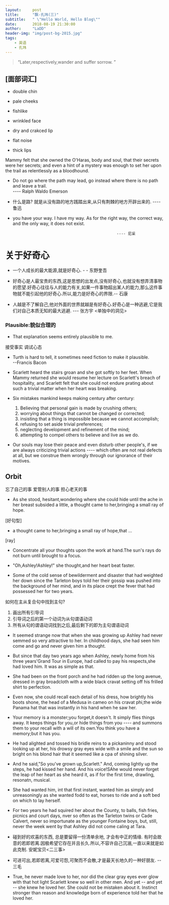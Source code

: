 ```yaml
---
layout:     post
title:      "飘-孔玮(三)"
subtitle:   " \"Hello World, Hello Blog\""
date:       2018-08-19 21:30:00
author:     "LaDD"
header-img: "img/post-bg-2015.jpg"
tags:
    - 英语
    - 孔玮
---
```


> “Later,respectively,wander and suffer sorrow. ”

## [面部词汇]

- double chin 

- pale cheeks

- fishlike

- wrinkled face

- dry and crakced lip

- flat noise

- thick lips



Mammy felt that she owned the O'Haras, body and soul, that their secrets were her secrets; and even a hint of a mystery was enough to set her upon the trail as relentlessly as a bloodhound.

- Do not go where the path may lead, go instead where there is no path and leave a trail.                 
                                                    ---- Ralph Waldo Emerson

- 什么是路? 就是从没有路的地方践踏出来,从只有荆棘的地方开辟出来的.
                                                            ---- 鲁迅

- you have your way. I have my way. As for the right way, the correct way, and the only way, it does not exist. 

                                                    ---- 尼采

# 关于好奇心

- 一个人成长的最大能源,就是好奇心.
                        - - 东野奎吾

- 好奇心是人最宝贵的东西,这是思想的出发点,没有好奇心,也就没有想弄清事物的愿望.好奇心往往与人的能力有关,如果一件事物超出某人的能力,那么这件事物就不能引起他的好奇心.所以,能力是好奇心的界限.-- 石康

- 人越是不了解自己,他对外面的世界就越是有好奇心.好奇心是一种逃避,它是我们对自己本质无知的最大逃避.  --- 张方宇 <单独中的洞见>

### Plausible:貌似合理的

- That explanation seems entirely plausible to me.

 接受事实 调试心态

- Turth is hard to tell, it sometimes need fiction to make it plausible.  
            --Francis Bacon


- Scarlett heard the stairs groan and she got softly to her feet. When Mammy returned she would resume her lecture on Scarlett's breach of hospitality, and Scarlett felt that she could not endure prating about such a trivial matter when her heart was breaking.

- Six mistakes mankind keeps making century after century:
    1. Believing that personal gain is made by crushing others; 
    2. worrying about things that cannot be changed or corrected;
    3. insisting that a thing is impossible because we cannot accomplish;
    4. refusing to set aside trivial preferences;
    5. neglecting development and refinement of the mind;
    6. attempting to compel others to believe and live as we do.
- Our souls may lose their peace and even disturb other people's, if we are always criticizing trivial actions ---- which often are not real defects at all, but we construe them wrongly through our ignorance of their motives.
## Orbit
忘了自己的事
爱管别人的事
担心老天的事

- As she stood, hesitant,wondering where she could hide until the ache in her breast subsided a little, a thought came to her,bringing a small ray of hope.

[好句型]
- a thought came to her,bringing a small ray of hope,that ... 

[ray]

- Concentrate all your thoughts upon the work at hand.The sun's rays do not burn until brought to a focus.

- "Oh,Ashley!Ashley!" she thought,and her heart beat faster.
- Some of the cold sense of bewilderment and disaster that had weighted her down since the Tarleton boys told her their gossip was pushed into the background of her mind, and in its place crept the fever that had possessed her for two years.

如何在主从复合句中找到主句?

1. 画出所有引导词
2. 引导词之后的第一个动词为从句谓语动词
3. 所有从句的谓语动词找到之后,最后剩下的即为主句谓语动词

- It seemed strange now that when she was growing up Ashley had never semmed so very attractive to her. In childhood days, she had seen him come and go and never given him a thought.

- But since that day two years ago when Ashley, newly home from his three years'Grand Tour in Europe, had called to pay his respects,she had loved him. It was as simple as that.

- She had been on the front porch and he had ridden up the long avenue, dressed in gray broadcloth with a wide black cravat setting off his frilled shirt to perfection.

- Even now, she could recall each detail of his dress, how brightly his boots shone, the head of a Medusa in cameo on his cravat phi,the wide Panama hat that was instantly in his hand when he saw her.

- Your memory is a monster;you forget,it doesn't. It simply flies things away. It keeps things for you,or hide things from you ---- and summons them to your recall with a will of its own.You think you have a memory;but it has you.

- He had alighted and tossed his bridle reins to a pickaninny and stood looking up at her, his drowsy gray eyes wide with a smile and the sun so bright on his blond hair that it seemed like a cpa of shining silver.

- And he said,"So you've grown up,Scarlett." And, coming lightly up the steps, he had kissed her hand. And his voice!SAhe would never forget the leap of her heart as she heard it, as if for the first time, drawling, resonatn, musical.

- She had wanted him, int that first instant, wanted him as simply and unreasoningly as she wanted fodd to eat, horses to ride and a soft bed on which to lay herself.

- For two years he had squired her about the County, to balls, fish fries, picnics and court days, nver so often as the Tarleton twins or Cade Calvert, never so importunate as the younger Fontaine boys, but, still, never the week went by that Ashley did not come caling at Tara.

- 碰到好的欢喜的东西, 总是要留得一份清单余地, 才会有中正的情缘. 有时会故意的若即若离.因极希望它存在并且长久.所以,不容许自己沉溺,一直以来就是如此克制. 安妮宝贝<二三事>

- 可进可出,若即若离,可爱可怨,可聚而不会散,才是最天长地久的一种好朋友. -- 三毛

- True, he never made love to her, nor did the clear gray eyes ever glow with that hot light Scarlett knew so well in other men. And yet -- and yet -- she knew he loved her. She could not be mistaken about it. Instinct stronger than reason and knowledge born of experience told her that he loved her.

